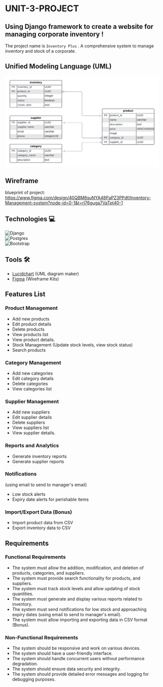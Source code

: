 # UNIT-3-PROJECT

## Using Django framework to create a website for managing corporate inventory !
The project name is `Inventory Plus` . A comprehensive system to manage inventory and stock of a corporate.

## Unified Modeling Language (UML)

![alt text](<InventoryPlus/media/Inventory ERD.png>)

##  Wireframe
blueprint of project: https://www.figma.com/design/40QBM6suNYA48PaPZ3PPdf/Inventory-Management-system?node-id=0-1&t=rl76guga7VaTpt40-1

## Technologies 💻
 ![Django](https://img.shields.io/badge/django-%23092E20.svg?style=for-the-badge&logo=django&logoColor=white)
<br> ![Postgres](https://img.shields.io/badge/postgres-%23316192.svg?style=for-the-badge&logo=postgresql&logoColor=white) 
<br>![Bootstrap](https://img.shields.io/badge/bootstrap-%238511FA.svg?style=for-the-badge&logo=bootstrap&logoColor=white)

## Tools  🛠️
- <a href="https://www.lucidchart.com/pages/examples/uml_diagram_tool">Lucidchart</a> (UML diagram maker)
- <a href="https://www.figma.com/templates/wireframe-kits/">Figma</a> (Wireframe Kits)

## Features List

### Product Management
- Add new products
- Edit product details
- Delete products
- View products list
- View product details.
- Stock Management (Update stock levels, view stock status)
- Search products


### Category Management
- Add new categories
- Edit category details
- Delete categories
- View categories list


### Supplier Management
- Add new suppliers
- Edit supplier details
- Delete suppliers
- View suppliers list
- View supplier details.



### Reports and Analytics
- Generate inventory reports
- Generate supplier reports

### Notifications 
(using email to send to manager's email)
- Low stock alerts
- Expiry date alerts for perishable items


### Import/Export Data (Bonus)
- Import product data from CSV
- Export inventory data to CSV


## Requirements

### Functional Requirements

- The system must allow the addition, modification, and deletion of products, categories, and suppliers.
- The system must provide search functionality for products, and suppliers.
- The system must track stock levels and allow updating of stock quantities.
- The system must generate and display various reports related to inventory.
- The system must send notifications for low stock and approaching expiry dates (using email to send to manager's email).
- The system must allow importing and exporting data in CSV format (Bonus).


### Non-Functional Requirements

- The system should be responsive and work on various devices.
- The system should have a user-friendly interface.
- The system should handle concurrent users without performance degradation.
- The system should ensure data security and integrity.
- The system should provide detailed error messages and logging for debugging purposes.



